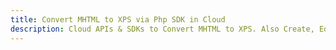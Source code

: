 ---title: Convert MHTML to XPS via Php SDK in Clouddescription: Cloud APIs & SDKs to Convert MHTML to XPS. Also Create, Edit & Render Microsoft Word & OpenOffice documents in the Cloud.---